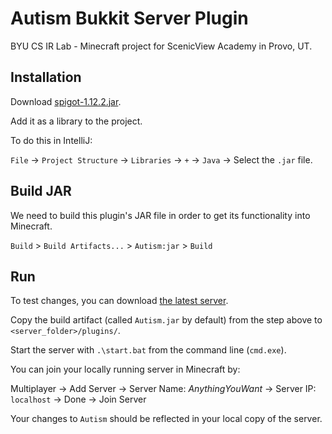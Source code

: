 # Autism Bukkit Server Plugin

BYU CS IR Lab - Minecraft project for ScenicView Academy in Provo, UT.

## Installation

Download [spigot-1.12.2.jar](https://drive.google.com/file/d/1t82nWSSzr0O4EmujWyXA6LTFcvdTt-8v/view?usp=sharing).

Add it as a library to the project.

To do this in IntelliJ:

`File` -> `Project Structure` -> `Libraries` -> *`+`* -> `Java` -> Select the `.jar` file.

## Build JAR

We need to build this plugin's JAR file in order to get its functionality into Minecraft.

`Build` > `Build Artifacts...` > `Autism:jar` > `Build`

## Run

To test changes, you can download [the latest server](https://drive.google.com/file/d/1wjeAv2i-atwKnjt5EsTkbl2AHqK3hYle/view?usp=sharing).

Copy the build artifact (called `Autism.jar` by default) from the step above to `<server_folder>/plugins/`.

Start the server with `.\start.bat` from the command line (`cmd.exe`).

You can join your locally running server in Minecraft by:

Multiplayer -> Add Server -> Server Name: _AnythingYouWant_ -> Server IP: `localhost` -> Done -> Join Server

Your changes to `Autism` should be reflected in your local copy of the server.
